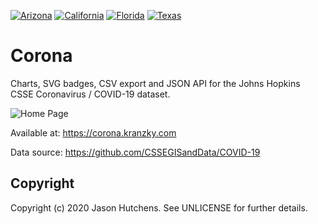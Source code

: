 [![Arizona](https://corona.kranzky.com/am/na/us/az/badge.svg)](https://corona.kranzky.com?region=am&subregion=na&country=us&state=az)
[![California](https://corona.kranzky.com/am/na/us/ca/badge.svg)](https://corona.kranzky.com?region=am&subregion=na&country=us&state=ca)
[![Florida](https://corona.kranzky.com/am/na/us/fl/badge.svg)](https://corona.kranzky.com?region=am&subregion=na&country=us&state=fl)
[![Texas](https://corona.kranzky.com/am/na/us/tx/badge.svg)](https://corona.kranzky.com?region=am&subregion=na&country=us&state=tx)

Corona
======

Charts, SVG badges, CSV export and JSON API for the Johns Hopkins CSSE Coronavirus / COVID-19 dataset.

![Home Page](https://www.kranzky.com/img/portfolio/corona.png)

Available at: https://corona.kranzky.com

Data source: https://github.com/CSSEGISandData/COVID-19

Copyright
---------

Copyright (c) 2020 Jason Hutchens. See UNLICENSE for further details.
